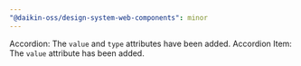```yaml
---
"@daikin-oss/design-system-web-components": minor
---
```


Accordion: The `value` and `type` attributes have been added.
Accordion Item: The `value` attribute has been added.
